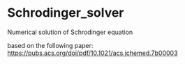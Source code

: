# Schrodinger_solver
Numerical solution of Schrodinger equation

based on the following paper:
https://pubs.acs.org/doi/pdf/10.1021/acs.jchemed.7b00003
